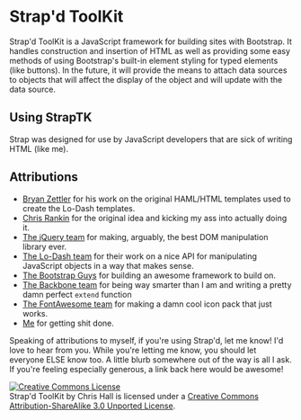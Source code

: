 # Strap'd ToolKit

Strap'd ToolKit is a JavaScript framework for building sites with Bootstrap.  It handles construction and insertion of HTML as well as providing some easy methods of using Bootstrap's built-in element styling for typed elements (like buttons).  In the future, it will provide the means to attach data sources to objects that will affect the display of the object and will update with the data source.

## Using StrapTK
Strap was designed for use by JavaScript developers that are sick of writing HTML (like me).

## Attributions
* [Bryan Zettler](https://github.com/BryIsAZombie) for his work on the original HAML/HTML templates used to create the Lo-Dash templates.
* [Chris Rankin](https://github.com/rankin) for the original idea and kicking my ass into actually doing it.
* [The jQuery team](http://jquery.com/) for making, arguably, the best DOM manipulation library ever.
* [The Lo-Dash team](http://lodash.com/) for their work on a nice API for manipulating JavaScript objects in a way that makes sense.
* [The Bootstrap Guys](http://twitter.github.com/bootstrap/index.html) for building an awesome framework to build on.
* [The Backbone team](http://backbonejs.org/) for being way smarter than I am and writing a pretty damn perfect <code>extend</code> function
* [The FontAwesome team](https://github.com/FortAwesome/Font-Awesome) for making a damn cool icon pack that just works.
* [Me](https://github.com/chall8908) for getting shit done.

Speaking of attributions to myself, if you're using Strap'd, let me know!  I'd love to hear from you.  While you're letting me know, you should let everyone ELSE know too.  A little blurb somewhere out of the way is all I ask.  If you're feeling especially generous, a link back here would be awesome!

<a rel="license" href="http://creativecommons.org/licenses/by-sa/3.0/deed.en_US"><img alt="Creative Commons License" style="border-width:0" src="http://i.creativecommons.org/l/by-sa/3.0/88x31.png" /></a><br /><span xmlns:dct="http://purl.org/dc/terms/" property="dct:title">Strap'd ToolKit</span> by <span xmlns:cc="http://creativecommons.org/ns#" property="cc:attributionName">Chris Hall</span> is licensed under a <a rel="license" href="http://creativecommons.org/licenses/by-sa/3.0/deed.en_US">Creative Commons Attribution-ShareAlike 3.0 Unported License</a>.